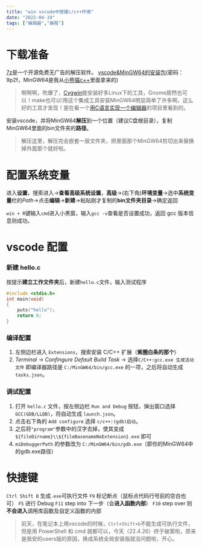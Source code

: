 ```yaml
---
title: "win vscode中搭建c/c++环境"
date: "2022-04-19"
tags: ["编辑器","编程"]
---
```


# 下载准备

[7z](https://sparanoid.com/lab/7z/download.html)是一个开源免费无广告的解压软件。
[vscode&MinGW64的安装包](https://wwc.lanzoul.com/b0218oj0f)(密码：9p2f，MinGW64是我从[小熊猫c++](https://royqh1979.gitee.io/redpandacpp/)里面拿来的)

> 啊啊啊，吹爆了，[Cygwin](https://cygwin.com/install.html)能安装好多Linux下的工具，Gnome居然也可以！make也可以!用这个集成工具安装MinGW64明显简单了许多啊，这么好的工具才发现！是在看一个[用C语言实现一个编辑器](https://viewsourcecode.org/snaptoken/kilo/index.html)的项目里看到的。

安装vscode，并将MinGW64**解压**到一个位置（建议C盘根目录），复制MinGW64里面的bin文件夹的**路径**。

> 解压这里，解压完会嵌套一层文件夹，把里面那个MinGW64剪切出来替换掉外面那个就好啦。

# 配置系统变量

进入**设置**，搜索进入->**查看高级系统设置**，**高级**->(右下角)**环境变量**->选中**系统变量**栏的*Path*->点击**编辑**->**新建**->粘贴刚才复制的**bin文件夹目录**->确定返回

`win + R`键输入`cmd`进入小黑窗，输入`gcc -v`查看是否设置成功，返回 gcc 版本信息则成功。

# vscode 配置

### 新建 hello.c

按提示**建立工作文件夹**后，新建`hello.c`文件，输入测试程序

```c
#include <stdio.h>
int main(void)
{
    puts("hello");
    return 0;
}
```

### 编译配置

1. 左侧边栏进入 `Extensions`，搜索安装 C/C++ 扩展（**紫圈白条的那个**）
2. *Terminal* -> *Confingure Default Build Task* -> 选择`C/C++:gcc.exe 生成活动文件` 即编译器路径是 `C:/MinGW64/bin/gcc.exe` 的一项，之后将自动生成 `tasks.json`。

### 调试配置

1. 打开 `hello.c` 文件，按左侧边栏 `Run and Debug` 按钮，弹出窗口选择`GCC(GDB/LLDB)`，将自动生成 `launch.json`。
2. 点击右下角的 `Add configure` 选择 `c/c++:(gdb)启动`。
3. 之后将`"program"`参数中的汉字去掉，使其变成 `${fileDirname}\\${fileBasenameNoExtension}.exe` 即可
4. `miDebuggerPath` 的参数改为 `C:/MinGW64/bin/gdb.exe`（即你的MinGW64中的gdb.exe路径）

# 快捷键

`Ctrl Shift B` 生成`.exe`可执行文件
`F9` 标记断点（鼠标点代码行号前的空白也可）
`F5` 进行 Debug
`F11` step into 下一步（会**进入函数内部**）
`F10` step over 则**不会进入**调用库函数及自定义函数的内部

> 前天，在笔记本上用vscode的时候，`Ctrl+Shift+b`不能生成可执行文件，但是用 PowerShell 和 cmd 就都可以，今天（22.4.26）终于破案啦，原来是我安的users版的原因，换成系统全局安装版就没问题啦，开心。

